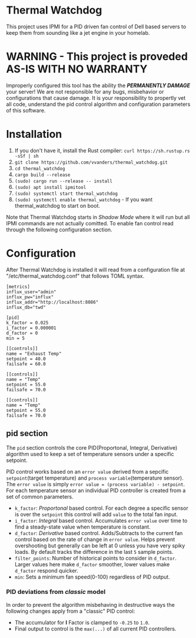 # Thermal Watchdog
This project uses IPMI for a PID driven fan control of Dell based servers to keep them from sounding like a jet engine in your homelab.

# WARNING - This project is proveded AS-IS WITH NO WARRANTY
Improperly configured this tool has the ability the **_PERMANENTLY DAMAGE_** your server! We are not responsible for any bugs, misbehavior or configurations that cause damage. It is your responsibility to propertly vet all code, understand the pid control algorithm and configuration parameters of this software.

# Installation
1. If you don't have it, install the Rust compiler: ```curl https://sh.rustup.rs -sSf | sh```
2. ```git clone https://github.com/vvanders/thermal_watchdog.git```
3. ```cd thermal_watchdog```
4. ```cargo build --release```
5. ```(sudo) cargo run --release -- install```
6. ```(sudo) apt install ipmitool```
7. ```(sudo) systemctl start thermal_watchdog```
8. ```(sudo) systemctl enable thermal_watchdog``` - If you want thermal_watchdog to start on boot.

Note that Thermal Watchdog starts in *Shadow Mode* where it will run but all IPMI commands are not actually comitted. To enable fan control read through the following configuration section.

# Configuration
After Thermal Watchdog is installed it will read from a configuration file at "/etc/thermal_watchdog.conf" that follows TOML syntax.

```
[metrics]
influx_user="admin"
influx_pw="influx"
influx_addr="http://localhost:8086"
influx_db="twd"

[pid]
k_factor = 0.025
i_factor = 0.000001
d_factor = 0
min = 5

[[controls]]
name = "Exhaust Temp"
setpoint = 40.0
failsafe = 60.0

[[controls]]
name = "Temp"
setpoint = 55.0
failsafe = 70.0

[[controls]]
name = "Temp"
setpoint = 55.0
failsafe = 70.0
```

## pid section
The ```pid``` section controls the core PID(Proportonal, Integral, Derivative) algorithm used to keep a set of temperature sensors under a specific setpoint.

PID control works based on an ```error value``` derived from a sepcific ```setpoint```(target temperature) and ```process variable```(temperature sensor). The ```error value``` is simply ```error value = (process variable) - setpoint```. For each temperature sensor an individual PID controller is created from a set of common parameters.

* ```k_factor```: *Proportonal* based control. For each degree a specific sensor is over the ```setpoint``` this control will add ```value``` to the total fan input.
* ```i_factor```: *Integral* based control. Accumulates ```error value``` over time to find a steady-state value when temperature is constant.
* ```d_factor```: *Derivative* based control. Adds/Subtracts to the current fan control based on the rate of change in ```error value```. Helps prevent overshooting but generally can be left at 0 unless you have very spiky loads. By default tracks the difference in the last ```5``` sample points.
* ```filter_points```: Number of historical points to consider in ```d_factor```. Larger values here make ```d_factor``` smoother, lower values make ```d_factor``` respond quicker.
* ```min```: Sets a minimum fan speed(0-100) regardless of PID output.

### PID deviations from *classic* model

In order to prevent the algorithm misbehaving in destructive ways the following changes apply from a "classic" PID control:
* The accumulator for **I** Factor is clamped to ```-0.25``` to ```1.0```.
* Final output to control is the ```max(...)``` of all current PID controllers.

